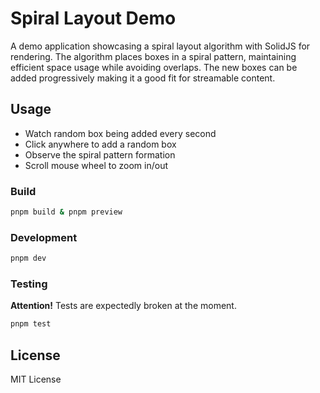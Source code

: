 # Spiral Layout Demo

A demo application showcasing a spiral layout algorithm with SolidJS for rendering. The algorithm places boxes in a spiral pattern, maintaining efficient space usage while avoiding overlaps. The new boxes can be added progressively making it a good fit for streamable content.

## Usage

- Watch random box being added every second
- Click anywhere to add a random box
- Observe the spiral pattern formation
- Scroll mouse wheel to zoom in/out

### Build

```bash
pnpm build & pnpm preview
```

### Development

```bash
pnpm dev
```

### Testing

**Attention!** Tests are expectedly broken at the moment.

```bash
pnpm test
```

## License

MIT License
